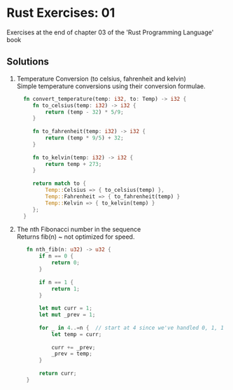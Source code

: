 # Rust Exercises: 01
Exercises at the end of chapter 03 of the 'Rust Programming Language' book

## Solutions
1. Temperature Conversion (to celsius, fahrenheit and kelvin)  
   Simple temperature conversions using their conversion formulae.
   
   ```rust
     fn convert_temperature(temp: i32, to: Temp) -> i32 {
        fn to_celsius(temp: i32) -> i32 {
            return (temp - 32) * 5/9;
        }
    
        fn to_fahrenheit(temp: i32) -> i32 {
            return (temp * 9/5) + 32;
        }
    
        fn to_kelvin(temp: i32) -> i32 {
            return temp + 273;
        }
    
        return match to {
            Temp::Celsius => { to_celsius(temp) },
            Temp::Fahrenheit => { to_fahrenheit(temp) }
            Temp::Kelvin => { to_kelvin(temp) }
        };
     }
   ```

2. The nth Fibonacci number in the sequence  
   Returns fib(n) ~ not optimized for speed.
   ```rust
      fn nth_fib(n: u32) -> u32 {
          if n == 0 {
              return 0;
          }
      
          if n == 1 {
              return 1;
          }
      
          let mut curr = 1;
          let mut _prev = 1;
      
          for _ in 4..=n {  // start at 4 since we've handled 0, 1, 1 and 2
              let temp = curr;
      
              curr += _prev;
              _prev = temp;
          }
      
          return curr;
      }
   ```
